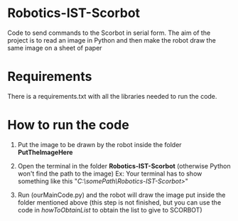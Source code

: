 # Robotics-IST-Scorbot
Code to send commands to the Scorbot in serial form. The aim of the project is to read an image in Python and then make the robot draw the same image on a sheet of paper

# Requirements

There is a requirements.txt with all the libraries needed to run the code.

# How to run the code

1. Put the image to be drawn by the robot inside the folder  **PutTheImageHere**

2. Open the terminal in the folder **Robotics-IST-Scorbot** (otherwise Python won't find the path to the image)
Ex: Your terminal has to show something like this "*C:\somePath\Robotics-IST-Scorbot>*"

3. Run (ourMainCode.py) and the robot will draw the image put inside the folder mentioned above (this step is not finished, but you can use the code in *howToObtainList* to obtain the list to give to SCORBOT)
